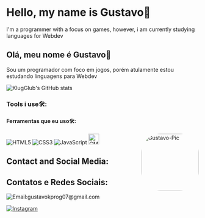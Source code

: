
<h1>Hello, my name is Gustavo👋</h1>
<p>I'm a programmer with a focus on games, however, i am currently studying languages ​​for Webdev</p>

<h2>Olá, meu nome é Gustavo👋</h2>
<p>Sou um programador com foco em jogos, porém atulamente estou estudando linguagens para Webdev</p>

![KlugGlub's GitHub stats](https://github-readme-stats.vercel.app/api?username=KlugGlub&show_icons=true&theme=synthwave)

<h3>Tools i use🛠️:</h3>
<h4>Ferramentas que eu uso🛠️:</h4>
<div style="display: inline_block">
  <img alt="HTML5" aling="center" src="https://img.shields.io/badge/HTML5-E34F26?style=for-the-badge&logo=html5&logoColor=white"/>
  <img alt="CSS3" aling="center" src="https://img.shields.io/badge/CSS3-1572B6?style=for-the-badge&logo=css3&logoColor=white"/>
  <img alt="JavaScript" aling="center" src="https://img.shields.io/badge/JavaScript-F7DF1E?style=for-the-badge&logo=javascript&logoColor=black"/>
  <img alt="GML" aling="center" src="https://coal.gamemaker.io/sites/5d75794b3c84c70006700381/theme/images/og/thumbnail_gm_logo.png?1696004555" width="28px" height="28px"/>
  <img align="right" alt="Gustavo-Pic" height="150px" width="150px"style="border-radius:50px;" src="https://im4.ezgif.com/tmp/ezgif-4-d50b7ab0a2.gif">
</div>

<h2>Contact and Social Media:</h2>
<h2>Contatos e Redes Sociais:</h2>

<div style="display: inline_block">
  <img alt="Email:gustavokprog07@gmail.com" aling="center" src="https://img.shields.io/badge/Email-gustavokprog07%40gmail.com-red?style=flat-square&logo=gmail&logoColor=%23fff5f5&label=Email&labelColor=%23f23f3f&color=%23f23f3f"/>
</div>

[![Instagram](https://img.shields.io/badge/Instagram-E4405F?style=for-the-badge&logo=instagram&logoColor=white)](https://www.instagram.com/gklug07/)
